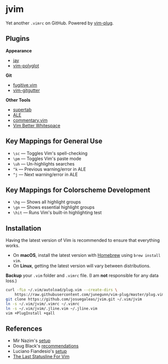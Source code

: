 # jvim
Yet another `.vimrc` on GitHub. Powered by [vim-plug](https://github.com/junegunn/vim-plug).

## Plugins
**Appearance**
- [jay](https://github.com/josuegaleas/jay)
- [vim-polyglot](https://github.com/sheerun/vim-polyglot)

**Git**
- [fugitive.vim](https://github.com/tpope/vim-fugitive)
- [vim-gitgutter](https://github.com/airblade/vim-gitgutter)

**Other Tools**
- [supertab](https://github.com/ervandew/supertab)
- [ALE](https://github.com/dense-analysis/ale)
- [commentary.vim](https://github.com/tpope/vim-commentary)
- [Vim Better Whitespace](https://github.com/ntpeters/vim-better-whitespace)

## Key Mappings for General Use
- `\sc` — Toggles Vim's spell-checking
- `\pm` — Toggles Vim's paste mode
- `\uh` — Un-highlights searches
- `^k` — Previous warning/error in ALE
- `^j` — Next warning/error in ALE

## Key Mappings for Colorscheme Development
- `\hg` — Shows all highlight groups
- `\gn` — Shows essential highlight groups
- `\hit` — Runs Vim's built-in highlighting test

## Installation
Having the latest version of Vim is recommended to ensure that everything works.
- On **macOS**, install the latest version with [Homebrew](https://brew.sh/) using `brew install vim`.
- On **Linux**, getting the latest version will vary between distributions.

**Backup** your `.vim` folder and `.vimrc` file. (I am **not** responsible for any data loss.)
```bash
curl -fLo ~/.vim/autoload/plug.vim --create-dirs \
    https://raw.githubusercontent.com/junegunn/vim-plug/master/plug.vim
git clone https://github.com/josuegaleas/jvim.git ~/.vim/jvim
ln -s ~/.vim/jvim/.vimrc ~/.vimrc
ln -s ~/.vim/jvim/.jline.vim ~/.jline.vim
vim +PlugInstall +qall
```

## References
- Mir Nazim's [setup](https://web.archive.org/web/20180430054624/http://mirnazim.org/writings/vim-plugins-i-use/)
- Doug Black's [recommendations](https://web.archive.org/web/20200202000014/http://dougblack.io/words/a-good-vimrc.html)
- Luciano Fiandesio's [setup](http://fiandes.io/vim-configuration-for-happy-java-coding/)
- [The Last Statusline For Vim](https://hackernoon.com/the-last-statusline-for-vim-a613048959b2)
